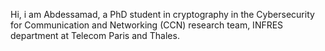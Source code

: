 Hi, i am Abdessamad, a PhD student in cryptography in the Cybersecurity for Communication and Networking (CCN) research team, INFRES department at Telecom Paris and Thales.

